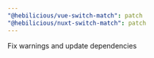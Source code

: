 ```yaml
---
"@hebilicious/vue-switch-match": patch
"@hebilicious/nuxt-switch-match": patch
---
```


Fix warnings and update dependencies

